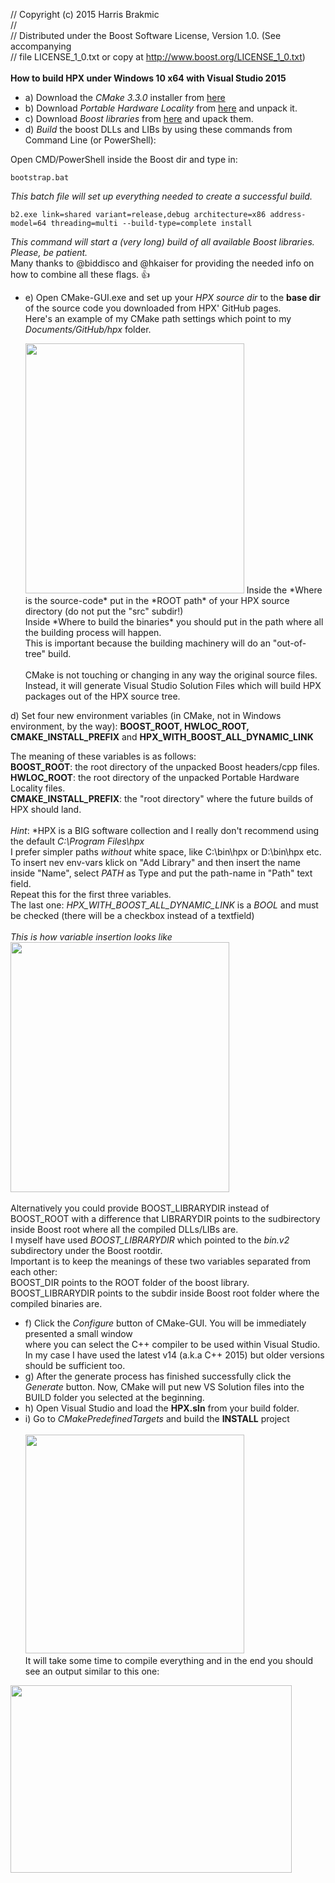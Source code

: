 //  Copyright (c) 2015 Harris Brakmic<br/>
//<br/>
//  Distributed under the Boost Software License, Version 1.0. (See accompanying<br/>
//  file LICENSE_1_0.txt or copy at http://www.boost.org/LICENSE_1_0.txt)<br/>
<br/>
**How to build HPX under Windows 10 x64 with Visual Studio 2015**

* a) Download the *CMake 3.3.0* installer from <a href="http://www.cmake.org/files/v3.3/cmake-3.3.0-win32-x86.exe" target="_blank">here</a> <br/>
* b) Download *Portable Hardware Locality* from <a href="http://www.open-mpi.org/software/hwloc/v1.11/downloads/hwloc-win64-build-1.11.0.zip">here</a> and unpack it.<br/>
* c) Download *Boost libraries* from <a href="http://sourceforge.net/projects/boost/files/boost/1.59.0/boost_1_59_0.zip/download">here</a> and upack them.<br/>
* d) *Build* the boost DLLs and LIBs by using these commands from Command Line (or PowerShell):<br/>

Open CMD/PowerShell inside the Boost dir and type in:<br/>
```code 
bootstrap.bat
```
*This batch file will set up everything needed to create a successful build.*<br/>
```code
b2.exe link=shared variant=release,debug architecture=x86 address-model=64 threading=multi --build-type=complete install
```
*This command will start a (very long) build of all available Boost libraries. Please, be patient.*<br/>
Many thanks to @biddisco and @hkaiser for providing the needed info on how to combine all these flags. :thumbsup:

* e) Open CMake-GUI.exe and set up your *HPX source dir* to the **base dir** of the source code you downloaded from HPX' GitHub pages. <br/>
   Here's an example of my CMake path settings which point to my *Documents/GitHub/hpx* folder.<br/>
   
   <img src="http://fs2.directupload.net/images/150813/ldi6oedi.png" width="350" height="400">
   Inside the *Where is the source-code* put in the *ROOT path* of your HPX source directory (do not put the "src" subdir!)<br/>
   Inside *Where to build the binaries* you should put in the path where all the building process will happen. <br/>
   This is important because the building machinery will do an "out-of-tree" build. <br/><br/>
   CMake is not touching or changing in any way the original source files. Instead, it will generate Visual Studio Solution Files
   which will build HPX packages out of the HPX source tree.<br/>
d) Set four new environment variables (in CMake, not in Windows environment, by the way): **BOOST_ROOT, HWLOC_ROOT, CMAKE_INSTALL_PREFIX** and **HPX_WITH_BOOST_ALL_DYNAMIC_LINK**<br/>    

The meaning of these variables is as follows:<br/>
**BOOST_ROOT**: the root directory of the unpacked Boost headers/cpp files.<br/>
**HWLOC_ROOT**: the root directory of the unpacked Portable Hardware Locality files.<br/>
**CMAKE_INSTALL_PREFIX**: the "root directory" where the future builds of HPX should land.<br/><br/> 
*Hint*: *HPX is a BIG software collection and I really don't recommend using the default *C:\Program Files\hpx* <br/>
I prefer simpler paths *without* white space, like C:\bin\hpx or D:\bin\hpx etc. <br/>
To insert nev env-vars klick on "Add Library" and then insert the name inside "Name", select *PATH* as Type and put the path-name in "Path" text field.<br/>
Repeat this for the first three variables. <br/>
The last one: *HPX_WITH_BOOST_ALL_DYNAMIC_LINK* is a *BOOL* and must be checked (there will be a checkbox instead of a textfield)  <br/><br/>
*This is how variable insertion looks like*<br/>
<img src="http://fs2.directupload.net/images/150813/cf4kfips.png" width="350" height="400"><br/><br/>
Alternatively you could provide BOOST_LIBRARYDIR instead of BOOST_ROOT with a difference that LIBRARYDIR points to the sudbirectory inside 
Boost root where all the compiled DLLs/LIBs are. <br/>
I myself have used *BOOST_LIBRARYDIR* which pointed to the *bin.v2* subdirectory under the Boost rootdir.<br/>
Important is to keep the meanings of these two variables separated from each other: <br/>
BOOST_DIR points to the ROOT folder of the boost library. <br/>
BOOST_LIBRARYDIR points to the subdir inside Boost root folder where the compiled binaries are.<br/>
* f) Click the *Configure* button of CMake-GUI. You will be immediately presented a small window <br/>
where you can select the C++ compiler to be used within Visual Studio. <br/>In my case I have used the latest v14 (a.k.a C++ 2015) but older versions should be sufficient too.<br/>
* g) After the generate process has finished successfully click the *Generate* button.  Now, CMake will put new VS Solution files into the BUILD folder you selected at the beginning.<br/>
* h) Open Visual Studio and load the **HPX.sln** from your build folder.<br/>
* i) Go to *CMakePredefinedTargets* and build the **INSTALL** project<br/><br/>
<img src="http://fs2.directupload.net/images/150813/q9bcypwg.png" width="350" height="350"><br/>
It will take some time to compile everything and in the end you should see an output similar to this one:<br/>
<img src="http://fs2.directupload.net/images/150813/qa9pxark.png" width="450" height="300">
